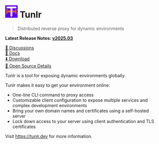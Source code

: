 # <img alt=logo src=tunlr.png width=40px> Tunlr

> Distributed reverse proxy for dynamic environments

**Latest Release Notes: [v2025.03](https://tunlr.dev/blog/whats-new-202503/)**

[:speech_balloon: Discussions](https://github.com/candiddev/tunlr/discussions)\
[:book: Docs](https://tunlr.dev/docs/)\
[:arrow_down: Download](https://tunlr.dev/docs/guides/install-tunlr/)\
[:eyes: Open Source Details](https://candid.dev/open-source)

Tunlr is a tool for exposing dynamic environments globally.

Tunlr makes it easy to get your environment online:

- One-line CLI command to proxy access
- Customizable client configuration to expose multiple services and complex development environments
- Bring your own domain names and certificates using a self-hosted server
- Lock down access to your server using client authentication and TLS certificates

Visit https://tunlr.dev for more information.
